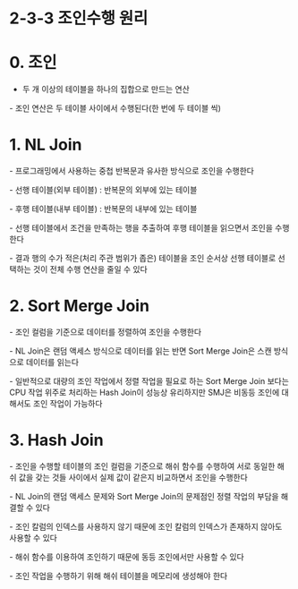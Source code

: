 # 2-3-3 조인수행 원리



# 0. 조인 

- 두 개 이상의 테이블을 하나의 집합으로 만드는 연산

\- 조인 연산은 두 테이블 사이에서 수행된다(한 번에 두 테이블 씩)



# 1. NL Join

\- 프로그래밍에서 사용하는 중첩 반복문과 유사한 방식으로 조인을 수행한다

\- 선행 테이블(외부 테이블) : 반복문의 외부에 있는 테이블

\- 후행 테이블(내부 테이블) : 반복문의 내부에 있는 테이블

\- 선행 테이블에서 조건을 만족하는 행을 추출하여 후행 테이블을 읽으면서 조인을 수행한다

\- 결과 행의 수가 적은(처리 주관 범위가 좁은) 테이블을 조인 순서상 선행 테이블로 선택하는 것이 전체 수행 연산을 줄일 수 있다



# 2. Sort Merge Join

\- 조인 컬럼을 기준으로 데이터를 정렬하여 조인을 수행한다

\- NL Join은 랜덤 액세스 방식으로 데이터를 읽는 반면 Sort Merge Join은 스캔 방식으로 데이터를 읽는다

\- 일반적으로 대량의 조인 작업에서 정렬 작업을 필요로 하는 Sort Merge Join 보다는 CPU 작업 위주로 처리하는 Hash Join이 성능상 유리하지만 SMJ은 비동등 조인에 대해서도 조인 작업이 가능하다



# 3. Hash Join

\- 조인을 수행할 테이블의 조인 컬럼을 기준으로 해쉬 함수를 수행하여 서로 동일한 해쉬 값을 갖는 것들 사이에서 실제 값이 같은지 비교하면서 조인을 수행한다

\- NL Join의 랜덤 액세스 문제와 Sort Merge Join의 문제점인 정렬 작업의 부담을 해결할 수 있다

\- 조인 칼럼의 인덱스를 사용하지 않기 때문에 조인 칼럼의 인덱스가 존재하지 않아도 사용할 수 있다

\- 해쉬 함수를 이용하여 조인하기 때문에 동등 조인에서만 사용할 수 있다

\- 조인 작업을 수행하기 위해 해쉬 테이블을 메모리에 생성해야 한다